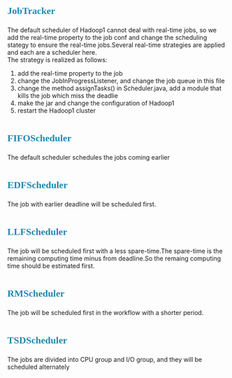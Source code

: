 <element style="margin:0em 0px 12px; padding:0px; font-family:Microsoft YaHei; font-size:22px; color:rgb(32,136,178); line-height:32px">JobTracker</element>
========

The default scheduler of Hadoop1 cannot deal with real-time jobs, so we add the real-time property to the job conf and change the scheduling stategy to ensure the real-time jobs.Several real-time strategies are applied and each are a scheduler here.  
The strategy is realized as follows:  
1. add the real-time property to the job  
2. change the JobInProgressListener, and change the job queue in this file  
3. change the method assignTasks() in Scheduler.java, add a module that kills the job which miss the deadlie  
4. make the jar and change the configuration of Hadoop1  
5. restart the Hadoop1 cluster  

# <element style="margin:0em 0px 12px; padding:0px; font-family:Microsoft YaHei; font-size:22px; color:rgb(32,136,178); line-height:32px">FIFOScheduler</element>
The default scheduler schedules the jobs coming earlier
# <element style="margin:0em 0px 12px; padding:0px; font-family:Microsoft YaHei; font-size:22px; color:rgb(32,136,178); line-height:32px">EDFScheduler</element>
The job with earlier deadline will be scheduled first.
# <element style="margin:0em 0px 12px; padding:0px; font-family:Microsoft YaHei; font-size:22px; color:rgb(32,136,178); line-height:32px">LLFScheduler</element>
The job will be scheduled first with a less spare-time.The spare-time is the remaining computing time minus from deadline.So the remaing computing time should be estimated first.
# <element style="margin:0em 0px 12px; padding:0px; font-family:Microsoft YaHei; font-size:22px; color:rgb(32,136,178); line-height:32px">RMScheduler</element>
The job will be scheduled first in the workflow with a shorter period.
# <element style="margin:0em 0px 12px; padding:0px; font-family:Microsoft YaHei; font-size:22px; color:rgb(32,136,178); line-height:32px">TSDScheduler</element>
The jobs are divided into CPU group and I/O group, and they will be scheduled alternately